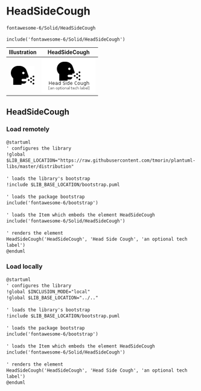 # HeadSideCough


```text
fontawesome-6/Solid/HeadSideCough
```

```text
include('fontawesome-6/Solid/HeadSideCough')
```



| Illustration | HeadSideCough |
| :---: | :---: |
| ![illustration for Illustration](../../fontawesome-6/Solid/HeadSideCough.png) | ![illustration for HeadSideCough](../../fontawesome-6/Solid/HeadSideCough.Local.png) |




## HeadSideCough

### Load remotely
```plantuml
@startuml
' configures the library
!global $LIB_BASE_LOCATION="https://raw.githubusercontent.com/tmorin/plantuml-libs/master/distribution"

' loads the library's bootstrap
!include $LIB_BASE_LOCATION/bootstrap.puml

' loads the package bootstrap
include('fontawesome-6/bootstrap')

' loads the Item which embeds the element HeadSideCough
include('fontawesome-6/Solid/HeadSideCough')

' renders the element
HeadSideCough('HeadSideCough', 'Head Side Cough', 'an optional tech label')
@enduml
```

### Load locally
```plantuml
@startuml
' configures the library
!global $INCLUSION_MODE="local"
!global $LIB_BASE_LOCATION="../.."

' loads the library's bootstrap
!include $LIB_BASE_LOCATION/bootstrap.puml

' loads the package bootstrap
include('fontawesome-6/bootstrap')

' loads the Item which embeds the element HeadSideCough
include('fontawesome-6/Solid/HeadSideCough')

' renders the element
HeadSideCough('HeadSideCough', 'Head Side Cough', 'an optional tech label')
@enduml
```

